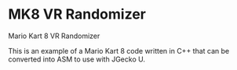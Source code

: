 # MK8 VR Randomizer
Mario Kart 8 VR Randomizer

This is an example of a Mario Kart 8 code written in C++ that can be converted into ASM to use with JGecko U.
